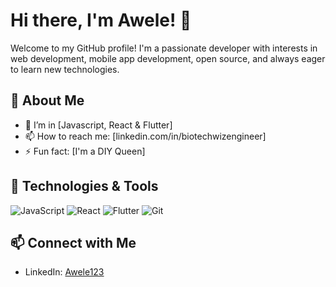 # Hi there, I'm Awele! 👋

Welcome to my GitHub profile! I'm a passionate developer with interests in web development, mobile app development, open source, and always eager to learn new technologies.

## 🚀 About Me

- 🌱 I’m in [Javascript, React & Flutter]
- 📫 How to reach me: [linkedin.com/in/biotechwizengineer]
- ⚡ Fun fact: [I'm a DIY Queen]

## 🔧 Technologies & Tools

![JavaScript](https://img.shields.io/badge/-JavaScript-black?style=flat&logo=javascript)
![React](https://img.shields.io/badge/-React-black?style=flat&logo=react)
![Flutter](https://img.shields.io/badge/-Flutter-black?style=flat&logo=flutter)
![Git](https://img.shields.io/badge/-Git-black?style=flat&logo=git)

## 📫 Connect with Me

- LinkedIn: [Awele123](http://linkedin.com/in/biotechwizengineer)
